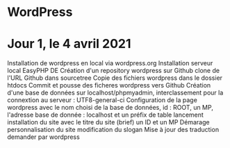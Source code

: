 # WordPress
# Jour 1, le 4 avril 2021
Installation de wordpress en local via wordpress.org
Installation serveur local EasyPHP DE
Création d'un repository wordpress sur Github
clone de l'URL Github dans sourcetree
Copie des fichiers wordpress dans le dossier htdocs
Commit et pousse des ficheres wordpress vers Github
Création d'une base de données sur localhost/phpmyadmin, interclassement pour la connextion au serveur : UTF8-general-ci
Configuration de la page wordpress avec le nom choisi de la base de données, id : ROOT, un MP, l'adresse base de donnée : localhost et un préfix de table
lancement installation du site avec le titre du site (brief) un ID et un MP
Démarage personnalisation du site
modification du slogan 
Mise à jour des traduction demander par wordpress
